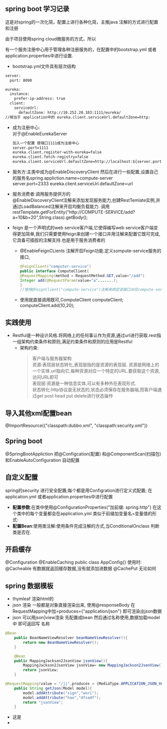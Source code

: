 ## spring boot 学习记录

这是对spring的一次化简，配置上进行各种化简，主推java 注解的方式进行配置和注册

由于项目使用spring cloud微服务的方式，所以

有一个服务注册中心用于管理各种注册服务的，在配置中的bootstrap.yml 或者application.properties中进行设置.

- bootstrap.yml文件具有层次结构
```xml
server:
  port: 8090

eureka:
  instance:
    prefer-ip-address: true
  client:
    serviceUrl:
      defaultZone: http://10.252.20.103:1111/eureka/
//相当于 application中的 eureka.client.serviceUrl.defaultZone=http:
```
- 成为注册中心:  
  对于@EnableEurekaServer
  ```xml
  加入一个配置 使端口1111成为注册中心
  server.port=1111
  eureka.client.register-with-eureka=false
  eureka.client.fetch-registry=false
  eureka.client.serviceUrl.defaultZone=http://localhost:${server.port}/eureka/
  ```
- 服务方:主类中成为@EnableDiscoveryClient 然后在进行一些配置,设置自己的服务名spring.appliction.name=compute-server  
server.port=2333 eureka.client.serviceUrl.defaultZone=url

- 服务消费者:调用服务提供方的  
  @EnableDiscoveryClient注解来添加发现服务能力,创建RestTemlate实例,并通过LoadBalanced注解来开启均衡负载能力. 调用restTemplate.getForEntity("http://COMPUTE-SERVICE/add?a=10&b=20",String.class).getBody();
- feign 是一个声明式的web service客户端,它使得编写web service客户端变得更加简单,我们只需要使用feign来创建一个接口并用注解来配置它既可完成,它具备可插拔的注解支持.也是用于服务消费者的
  - @EnableFeignCLients 注解开启Feign功能.定义sompute-service服务的接口,
    ``` java
    @FeignClient("computer-service")
    public interface ComputeClient{
	@RequestMapping(method = RequestMethod.GET,value="/add")
	Integer add(@RequestParam(value="a".......);
    }
	//使用@FeignClient("compute-service")注解来绑定该接口对应compute-service服务
    ```
  - 使用就直接调用既可,ComputeClient computeClient; computeClient.add(10,20);

## 实践使用
- Restful是一种设计风格.将网络上的任何事认作为资源,通过url进行获取.rest指一组架构约束条件和原则,满足约束条件和原则的应用是Restful
  - 架构约束:
    > 客户端与服务器架构  
    > 资源:表现层状态转化,表现层指的是资源的表现层. 资源是网络上的一个实体.url指向它,每种资源对应一个特定的URL.要获取这个资源,访问URL即可   
    > 表现层:资源是一种信息实体,可以有多种外在表现形式.  
    > 状态转化:http协议是无状态的,状态必须保存在服务器端,而客户端通过get post head put delete进行状态操作

## 导入其他xml配置bean
@ImportResource({"classpath:dubbo.xml", "classpath:security.xml"})







## Spring boot 
@SpringBootAppliction 把@Configcation(配置) 和@ComponentScan(扫描包)和EnableAutoConfiguration 自动配置

## 自定义配置
spring的security 进行安全配置;每个都是用Configration进行定义式配置;
在application.yml 或者application.properties中进行配置
  
- __配置参数__:在类中使用@ConfigurationProperties("加前缀: spring.http")
在这个类中的每个变量都会在application.yml 类似于前缀加变量名=变量值的形式:
- __配置Bean__:使用类注解:使用条件完成注解的方式,当ConditionalOnclass 判断类是否在.



## 开启缓存
@Configuration
@EnableCaching
public class AppConfig{}
使用时: @Cacheable 有数据就返回缓存数据,没有就添加进数据
@CachePut 无论如何


## spring 数据模板
- thymleaf 渲染html的
- json 渲染 一般都是对象直接渲染出来, 使用@responseBody  在RequestMapping中加=produces={"application/json"} 即可渲染出json数据
- json 可以用json]view渲染 先配置成bean 然后通过名称使用,数据加载model 中 即可返回写 名称  
```java
@Bean
    public BeanNameViewResolver beanNameViewResolver(){
        return new BeanNameViewResolver();
    }

    @Bean
    public MappingJackson2JsonView jsonView(){
        MappingJackson2JsonView jsonView= new MappingJackson2JsonView();
        return jsonView;
    }

@RequestMapping(value = "/jj",produces = {MediaType.APPLICATION_JSON_VALUE})
    public String getJson(Model model){
        model.addAttribute("sign","wori");
        model.addAttribute("hao","dfsadf");
        return "jsonView";
    }
```

- 这是
- 
